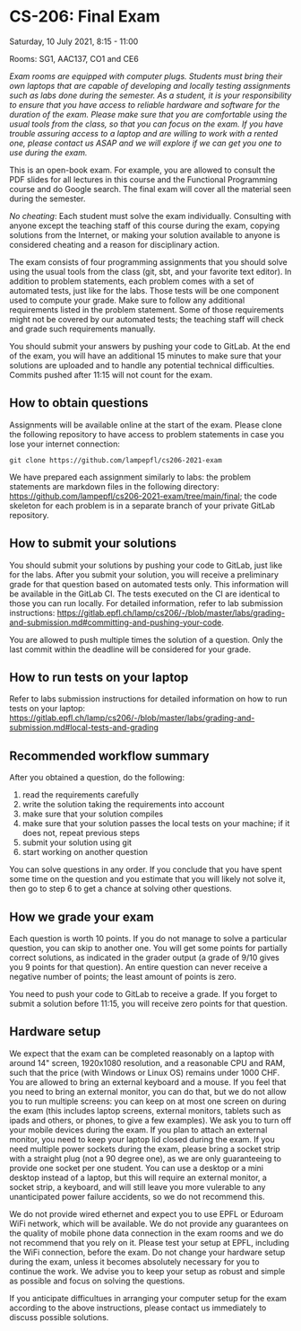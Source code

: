 # CS-206: Final Exam

Saturday, 10 July 2021, 8:15 - 11:00

Rooms: SG1, AAC137, CO1 and CE6

*Exam rooms are equipped with computer plugs. Students must bring their own laptops that are capable of developing and locally testing assignments such as labs done during the semester. As a student, it is your responsibility to ensure that you have access to reliable hardware and software for the duration of the exam. Please make sure that you are comfortable using the usual tools from the class, so that you can focus on the exam. If you have trouble assuring access to a laptop and are willing to work with a rented one, please contact us ASAP and we will explore if we can get you one to use during the exam.*

This is an open-book exam. For example, you are allowed to consult the PDF slides for all lectures in this course and the Functional Programming course and do Google search. The final exam will cover all the material seen during the semester.

*No cheating*: Each student must solve the exam individually. Consulting with anyone except the teaching staff of this course during the exam, copying solutions from the Internet, or making your solution available to anyone is considered cheating and a reason for disciplinary action.

The exam consists of four programming assignments that you should solve using the usual tools from the class (git, sbt, and your favorite text editor). In addition to problem statements, each problem comes with a set of automated tests, just like for the labs. Those tests will be one component used to compute your grade. Make sure to follow any additional requirements listed in the problem statement. Some of those requirements might not be covered by our automated tests; the teaching staff will check and grade such requirements manually.

You should submit your answers by pushing your code to GitLab. At the end of the exam, you will have an additional 15 minutes to make sure that your solutions are uploaded and to handle any potential technical difficulties. Commits pushed after 11:15 will not count for the exam.

## How to obtain questions

Assignments will be available online at the start of the exam. Please clone the following repository to have access to problem statements in case you lose your internet connection:

```
git clone https://github.com/lampepfl/cs206-2021-exam
```

We have prepared each assignment similarly to labs: the problem statements are markdown files in the following directory: https://github.com/lampepfl/cs206-2021-exam/tree/main/final; the code skeleton for each problem is in a separate branch of your private GitLab repository.

## How to submit your solutions

You should submit your solutions by pushing your code to GitLab, just like for the labs. After you submit your solution, you will receive a preliminary grade for that question based on automated tests only. This information will be available in the GitLab CI. The tests executed on the CI are identical to those you can run locally. For detailed information, refer to lab submission instructions: https://gitlab.epfl.ch/lamp/cs206/-/blob/master/labs/grading-and-submission.md#committing-and-pushing-your-code.

You are allowed to push multiple times the solution of a question. Only the last commit within the deadline will be considered for your grade.

## How to run tests on your laptop

Refer to labs submission instructions for detailed information on how to run tests on your laptop: https://gitlab.epfl.ch/lamp/cs206/-/blob/master/labs/grading-and-submission.md#local-tests-and-grading

## Recommended workflow summary

After you obtained a question, do the following:

1. read the requirements carefully
2. write the solution taking the requirements into account
3. make sure that your solution compiles
4. make sure that your solution passes the local tests on your machine; if it does not, repeat previous steps
5. submit your solution using git
6. start working on another question

You can solve questions in any order. If you conclude that you have spent some time on the question and you estimate that you will likely not solve it, then go to step 6 to get a chance at solving other questions.

## How we grade your exam

Each question is worth 10 points. If you do not manage to solve a particular question, you can skip to another one. You will get some points for partially correct solutions, as indicated in the grader output (a grade of 9/10 gives you 9 points for that question). An entire question can never receive a negative number of points; the least amount of points is zero.

You need to push your code to GitLab to receive a grade. If you forget to submit a solution before 11:15, you will receive zero points for that question.

## Hardware setup

We expect that the exam can be completed reasonably on a laptop with around 14" screen, 1920x1080 resolution, and a reasonable CPU and RAM, such that the price (with Windows or Linux OS) remains under 1000 CHF. You are allowed to bring an external keyboard and a mouse. If you feel that you need to bring an external monitor, you can do that, but we do not allow you to run multiple screens: you can keep on at most one screen on during the exam (this includes laptop screens, external monitors, tablets such as ipads and others, or phones, to give a few examples). We ask you to turn off your mobile devices during the exam. If you plan to attach an external monitor, you need to keep your laptop lid closed during the exam. If you need multiple power sockets during the exam, please bring a socket strip with a straight plug (not a 90 degree one), as we are only guaranteeing to provide one socket per one student. You can use a desktop or a mini desktop instead of a laptop, but this will require an external monitor, a socket strip, a keyboard, and will still leave you more vulerable to any unanticipated power failure accidents, so we do not recommend this.

We do not provide wired ethernet and expect you to use EPFL or Eduroam WiFi network, which will be available. We do not provide any guarantees on the quality of mobile phone data connection in the exam rooms and we do not recommend that you rely on it. Please test your setup at EPFL, including the WiFi connection, before the exam. Do not change your hardware setup during the exam, unless it becomes absolutely necessary for you to continue the work. We advise you to keep your setup as robust and simple as possible and focus on solving the questions.

If you anticipate difficultues in arranging your computer setup for the exam according to the above instructions, please contact us immediately to discuss possible solutions.

